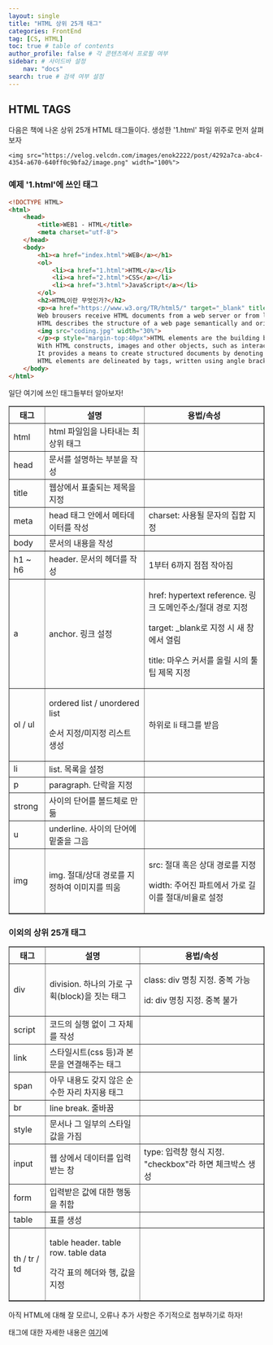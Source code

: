 ```yaml
---
layout: single
title: "HTML 상위 25개 태그"
categories: FrontEnd
tag: [CS, HTML]
toc: true # table of contents
author_profile: false # 각 콘텐츠에서 프로필 여부
sidebar: # 사이드바 설정
    nav: "docs"
search: true # 검색 여부 설정
---
```


## HTML TAGS

<p>
    다음은 책에 나온 상위 25개 HTML 태그들이다.
    생성한 '1.html' 파일 위주로 먼저 살펴보자

    <img src="https://velog.velcdn.com/images/enok2222/post/4292a7ca-abc4-4354-a670-640ff0c9bfa2/image.png" width="100%">
</p>

### 예제 '1.html'에 쓰인 태그

```html
<!DOCTYPE HTML>
<html>
    <head>
        <title>WEB1 - HTML</title>
        <meta charset="utf-8">
    </head>
    <body>
        <h1><a href="index.html">WEB</a></h1>
        <ol>
            <li><a href="1.html">HTML</a></li>
            <li><a href="2.html">CSS</a></li>
            <li><a href="3.html">JavaScript</a></li>
        </ol>
        <h2>HTML이란 무엇인가?</h2>
        <p><a href="https://www.w3.org/TR/html5/" target="_blank" title="HTML5 specification">Hypertext Markup Language (HTML)</a> is the standard markup language for <strong>creating <u>web</u> pages</strong> and web applications.
        Web brousers receive HTML documents from a web server or from local storage and render them into multimedia web pages.
        HTML describes the structure of a web page semantically and originally included cues for the appearance of the document.
        <img src="coding.jpg" width="30%">
        </p><p style="margin-top:40px">HTML elements are the building blocks of HTML pages.
        With HTML constructs, images and other objects, such as interactive forms, may be embedded into the rendered page.
        It provides a means to create structured documents by denoting structural semantics for text such as headings, paragraphs, lists, links, quotes and other items.
        HTML elements are delineated by tags, written using angle brackets.</p>
    </body>
</html>
```

일단 여기에 쓰인 태그들부터 알아보자!

<table border="1" >
    <th>태그</th>
	<th>설명</th>
	<th>용법/속성</th>
	<tr><!-- 첫번째 줄 시작 -->
        <td>html</td>
	    <td>html 파일임을 나타내는 최상위 태그</td>
	    <td></td>
	</tr><!-- 첫번째 줄 끝 -->
	<tr><!-- 두번째 줄 시작 -->
        <td>head</td>
	    <td>문서를 설명하는 부분을 작성</td>
	    <td></td>
	</tr><!-- 두번째 줄 끝 -->
    <tr><!-- 세번째 줄 시작 -->
        <td>title</td>
	    <td>웹상에서 표출되는 제목을 지정</td>
	    <td></td>
	</tr><!-- 세번째 줄 끝 -->
    <tr><!-- 네번째 줄 시작 -->
        <td>meta</td>
	    <td>head 태그 안에서 메타데이터를 작성</td>
	    <td>charset: 사용될 문자의 집합 지정</td>
	</tr><!-- 네번째 줄 끝 -->
    <tr><!-- 다섯번째 줄 시작 -->
        <td>body</td>
	    <td>문서의 내용을 작성</td>
	    <td></td>
	</tr><!-- 다섯번째 줄 끝 -->
    <tr><!-- 여섯번째 줄 시작 -->
        <td>h1 ~ h6</td>
	    <td>header. 문서의 헤더를 작성</td>
	    <td>1부터 6까지 점점 작아짐</td>
	</tr><!-- 여섯번째 줄 끝 -->
    <tr><!-- 일곱번째 줄 시작 -->
        <td>a</td>
	    <td>anchor. 링크 설정</td>
	    <td><p>href: hypertext reference. 링크 도메인주소/절대 경로 지정</p>
        <p>target: _blank로 지정 시 새 창에서 열림</p>
        <p>title: 마우스 커서를 올릴 시의 툴팁 제목 지정</p></td>
	</tr><!-- 일곱번째 줄 끝 -->
	<tr><!-- 여덟번째 줄 시작 -->
        <td>ol / ul</td>
	    <td><p>ordered list / unordered list</p>
        <p>순서 지정/미지정 리스트 생성</p></td>
	    <td>하위로 li 태그를 받음</td>
	</tr><!-- 여덟번째 줄 끝 -->
    <tr><!-- 아홉번째 줄 시작 -->
        <td>li</td>
	    <td>list. 목록을 설정</td>
	    <td></td>
	</tr><!-- 아홉번째 줄 끝 -->
    <tr><!-- 열번째 줄 시작 -->
        <td>p</td>
	    <td>paragraph. 단락을 지정</td>
	    <td></td>
	</tr><!-- 열번째 줄 끝 -->
    <tr><!-- 열한번째 줄 시작 -->
        <td>strong</td>
	    <td>사이의 단어를 볼드체로 만듦</td>
	    <td></td>
	</tr><!-- 열한번째 줄 끝 -->
    <tr><!-- 열두번째 줄 시작 -->
        <td>u</td>
	    <td>underline. 사이의 단어에 밑줄을 그음</td>
	    <td></td>
	</tr><!-- 열두번째 줄 끝 -->
    <tr><!-- 열세번째 줄 시작 -->
        <td>img</td>
	    <td>img. 절대/상대 경로를 지정하여 이미지를 띄움</td>
	    <td><p>src: 절대 혹은 상대 경로를 지정</p>
        <p>width: 주어진 파트에서 가로 길이를 절대/비율로 설정</p></td>
	</tr><!-- 열세번째 줄 끝 -->
</table>

### 이외의 상위 25개 태그
<p></p>

<table border="1" >
    <th>태그</th>
	<th>설명</th>
	<th>용법/속성</th>
	<tr><!-- 첫번째 줄 시작 -->
        <td>div</td>
	    <td>division. 하나의 가로 구획(block)을 짓는 태그</td>
	    <td><p>class: div 명칭 지정. 중복 가능</p>
        <p>id: div 명칭 지정. 중복 불가</p></td>
	</tr><!-- 첫번째 줄 끝 -->
	<tr><!-- 두번째 줄 시작 -->
        <td>script</td>
	    <td>코드의 실행 없이 그 자체를 작성</td>
	    <td></td>
	</tr><!-- 두번째 줄 끝 -->
    <tr><!-- 세번째 줄 시작 -->
        <td>link</td>
	    <td>스타일시트(css 등)과 본문을 연결해주는 태그</td>
	    <td></td>
	</tr><!-- 세번째 줄 끝 -->
    <tr><!-- 네번째 줄 시작 -->
        <td>span</td>
	    <td>아무 내용도 갖지 않은 순수한 자리 차지용 태그</td>
	    <td></td>
	</tr><!-- 네번째 줄 끝 -->
    <tr><!-- 다섯번째 줄 시작 -->
        <td>br</td>
	    <td>line break. 줄바꿈</td>
	    <td></td>
	</tr><!-- 다섯번째 줄 끝 -->
    <tr><!-- 여섯번째 줄 시작 -->
        <td>style</td>
	    <td>문서나 그 일부의 스타일 값을 가짐</td>
	    <td></td>
	</tr><!-- 여섯번째 줄 끝 -->
    <tr><!-- 일곱번째 줄 시작 -->
        <td>input</td>
	    <td>웹 상에서 데이터를 입력받는 창</td>
	    <td>type: 입력창 형식 지정. "checkbox"라 하면 체크박스 생성</td>
	</tr><!-- 일곱번째 줄 끝 -->
	<tr><!-- 여덟번째 줄 시작 -->
        <td>form</td>
	    <td>입력받은 값에 대한 행동을 취함</td>
	    <td></td>
	</tr><!-- 여덟번째 줄 끝 -->
    <tr><!-- 아홉번째 줄 시작 -->
        <td>table</td>
	    <td>표를 생성</td>
	    <td></td>
	</tr><!-- 아홉번째 줄 끝 -->
    <tr><!-- 열번째 줄 시작 -->
        <td>th / tr / td</td>
	    <td><p>table header. table row. table data</p>
        <p>각각 표의 헤더와 행, 값을 지정</p></td>
	    <td></td>
	</tr><!-- 열번째 줄 끝 -->
</table>

아직 HTML에 대해 잘 모르니, 오류나 추가 사항은 주기적으로 첨부하기로 하자!

태그에 대한 자세한 내용은 <a href="https://developer.mozilla.org/en-US/docs/Web/HTML/Element/">여기</a>에




